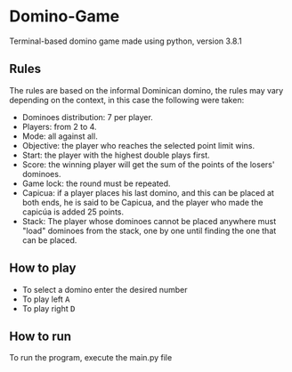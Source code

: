 # Domino-Game
Terminal-based domino game made using python, version 3.8.1
## Rules
The rules are based on the informal Dominican domino, the rules may vary depending on the context, in this case the following were taken:

* Dominoes distribution: 7 per player.  
* Players: from 2 to 4.  
* Mode: all against all.  
* Objective: the player who reaches the selected point limit wins.  
* Start: the player with the highest double plays first.  
* Score: the winning player will get the sum of the points of the losers' dominoes.  
* Game lock: the round must be repeated.    
* Capicua: if a player places his last domino, and this can be placed at both ends, he is said to be Capicua, and the player who made the capicúa is added 25 points.    
* Stack: The player whose dominoes cannot be placed anywhere must "load" dominoes from the stack, one by one until finding the one that can be placed.  
## How to play

* To select a domino enter the desired number  
* To play left <kbd>A</kbd>  
* To play right <kbd>D</kbd>
## How to run 
To run the program, execute the main.py file  
